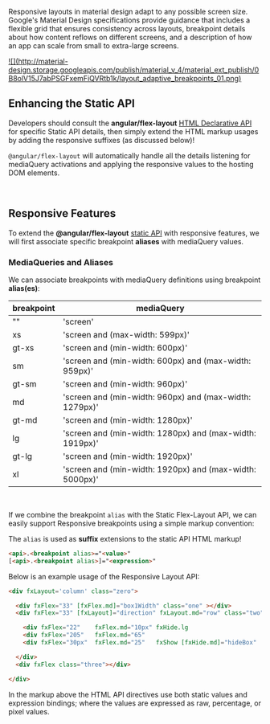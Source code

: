 Responsive layouts in material design adapt to any possible screen size. Google's Material Design specifications provide guidance that includes a flexible grid that ensures consistency across layouts, breakpoint details about how content reflows on different screens, and a description of how an app can scale from small to extra-large screens.

<a href="https://material.io/guidelines/layout/responsive-ui.html" target="_blank">
![](http://material-design.storage.googleapis.com/publish/material_v_4/material_ext_publish/0B8olV15J7abPSGFxemFiQVRtb1k/layout_adaptive_breakpoints_01.png)
</a>

<br/>

## Enhancing the Static API

Developers should consult the **angular/flex-layout** [HTML Declarative API](https://github.com/angular/flex-layout/wiki/API-Documentation#html-api-declarative) for specific Static API details, then simply extend the HTML  markup usages by adding the responsive suffixes (as discussed below)!

`@angular/flex-layout` will automatically handle all the details listening for mediaQuery activations and applying the responsive values to the hosting DOM elements.

<br/>

## Responsive Features

To extend the **@angular/flex-layout** [static API](https://github.com/angular/flex-layout/wiki/Declarative-API-Overview) with responsive features, we will first associate specific breakpoint **aliases** with mediaQuery values. 

### MediaQueries and Aliases

We can associate breakpoints with mediaQuery definitions using breakpoint **alias(es)**:

| breakpoint | mediaQuery |
|--------|--------|
| ""    | 'screen'                                                |
| xs    | 'screen and (max-width: 599px)'                         |
| gt-xs | 'screen and (min-width: 600px)'                         |
| sm    | 'screen and (min-width: 600px) and (max-width: 959px)'  |
| gt-sm | 'screen and (min-width: 960px)'                         |
| md    | 'screen and (min-width: 960px) and (max-width: 1279px)' |
| gt-md | 'screen and (min-width: 1280px)'                        |
| lg    | 'screen and (min-width: 1280px) and (max-width: 1919px)'|
| gt-lg | 'screen and (min-width: 1920px)'                        |
| xl    | 'screen and (min-width: 1920px) and (max-width: 5000px)'|
<br/>

If we combine the breakpoint `alias` with the Static Flex-Layout API, we can easily support Responsive breakpoints using a simple markup convention: 

The `alias` is used as **suffix** extensions to the static API HTML markup!

```html
<api>.<breakpoint alias>="<value>"
[<api>.<breakpoint alias>]="<expression>"
```


Below is an example usage of the Responsive Layout API:

```html
<div fxLayout='column' class="zero">

  <div fxFlex="33" [fxFlex.md]="box1Width" class="one" ></div>
  <div fxFlex="33" [fxLayout]="direction" fxLayout.md="row" class="two">

    <div fxFlex="22"    fxFlex.md="10px" fxHide.lg                       class="two_one"></div>
    <div fxFlex="205"   fxFlex.md="65"                                    class="two_two"></div>
    <div fxFlex="30px"  fxFlex.md="25"   fxShow [fxHide.md]="hideBox"   class="two_three"></div>

  </div>
  <div fxFlex class="three"></div>

</div>
```

In the markup above the HTML API directives use both static values and expression bindings; where the values are expressed as raw, percentage, or pixel values.

<br/>


